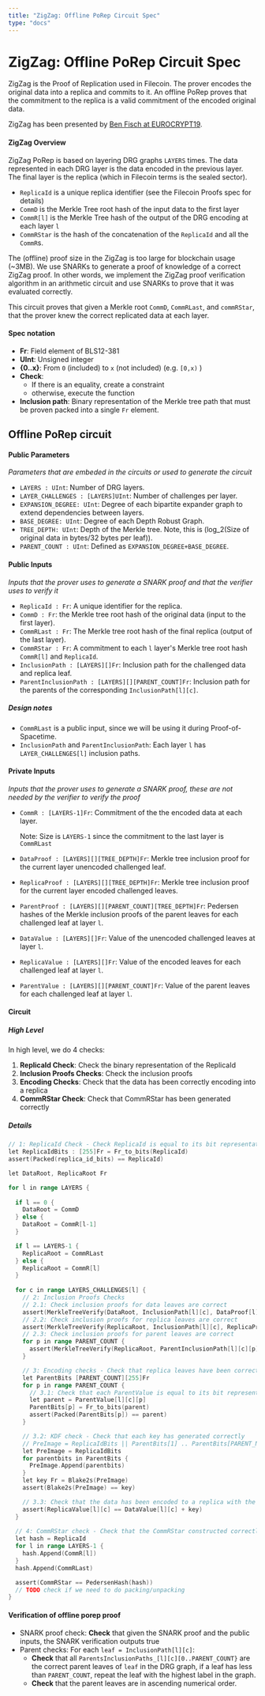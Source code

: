 ```yaml
---
title: "ZigZag: Offline PoRep Circuit Spec"
type: "docs"
---
```


# ZigZag: Offline PoRep Circuit Spec

ZigZag is the Proof of Replication used in Filecoin. The prover encodes the original data into a replica and commits to it. An offline PoRep proves that the commitment to the replica is a valid commitment of the encoded original data.

ZigZag has been presented by [Ben Fisch at EUROCRYPT19](https://eprint.iacr.org/2018/702.pdf).

#### ZigZag Overview

ZigZag PoRep is based on layering DRG graphs `LAYERS` times. The data represented in each DRG layer is the data encoded in the previous layer. The final layer is the replica (which in Filecoin terms is the sealed sector).

- `ReplicaId` is a unique replica identifier (see the Filecoin Proofs spec for details)
- `CommD` is the Merkle Tree root hash of the input data to the first layer
- `CommR[l]` is the Merkle Tree hash of the output of the DRG encoding at each layer `l` 
- `CommRStar` is the hash of the concatenation of the `ReplicaId` and all the `CommR`s.

The (offline) proof size in the ZigZag is too large for blockchain usage (~3MB). We use SNARKs to generate a proof of knowledge of a correct ZigZag proof. In other words, we implement the ZigZag proof verification algorithm in an arithmetic circuit and use SNARKs to prove that it was evaluated correctly.

This circuit proves that given a Merkle root `CommD`, `CommRLast`, and `commRStar`, that the prover knew the correct replicated data at each layer.

#### Spec notation

- **Fr**: Field element of BLS12-381
- **UInt**: Unsigned integer
- **{0..x}**: From `0` (included) to `x` (not included) (e.g. `[0,x)` )
- **Check**: 
  - If there is an equality, create a constraint
  - otherwise, execute the function
- **Inclusion path**: Binary representation of the Merkle tree path that must be proven packed into a single `Fr` element.

## Offline PoRep circuit

#### Public Parameters

*Parameters that are embeded in the circuits or used to generate the circuit*

- `LAYERS : UInt`: Number of DRG layers.
- `LAYER_CHALLENGES : [LAYERS]UInt`: Number of challenges per layer.
- `EXPANSION_DEGREE: UInt`: Degree of each bipartite expander graph to extend dependencies between layers.
- `BASE_DEGREE: UInt`: Degree of each Depth Robust Graph.
- `TREE_DEPTH: UInt`: Depth of the Merkle tree. Note, this is (log_2(Size of original data in bytes/32 bytes per leaf)).
- `PARENT_COUNT : UInt`: Defined as `EXPANSION_DEGREE+BASE_DEGREE`.

#### Public Inputs

*Inputs that the prover uses to generate a SNARK proof and that the verifier uses to verify it*

- `ReplicaId : Fr`: A unique identifier for the replica.
- `CommD : Fr`: the Merkle tree root hash of the original data (input to the first layer).
- `CommRLast : Fr`: The Merkle tree root hash of the final replica (output of the last layer).
- `CommRStar : Fr`: A commitment to each `l` layer's Merkle tree root hash `CommR[l]` and `ReplicaId`.
- `InclusionPath : [LAYERS][]Fr`: Inclusion path for the challenged data and replica leaf.
- `ParentInclusionPath : [LAYERS][][PARENT_COUNT]Fr`:  Inclusion path for the parents of the corresponding `InclusionPath[l][c]`.

##### Design notes

- `CommRLast` is a public input, since we will be using it during Proof-of-Spacetime.
- `InclusionPath` and `ParentInclusionPath`: Each layer `l` has `LAYER_CHALLENGES[l]` inclusion paths.

#### Private Inputs

*Inputs that the prover uses to generate a SNARK proof, these are not needed by the verifier to verify the proof*

- `CommR : [LAYERS-1]Fr`: Commitment of the the encoded data at each layer. 

  Note: Size is `LAYERS-1` since the commitment to the last layer is `CommRLast`

- `DataProof : [LAYERS][][TREE_DEPTH]Fr`: Merkle tree inclusion proof for the current layer unencoded challenged leaf.

- `ReplicaProof : [LAYERS][][TREE_DEPTH]Fr`: Merkle tree inclusion proof for the current layer encoded challenged leaves.

- `ParentProof : [LAYERS][][PARENT_COUNT][TREE_DEPTH]Fr`: Pedersen hashes of the Merkle inclusion proofs of the parent leaves for each challenged leaf at layer `l`.

- `DataValue : [LAYERS][]Fr`: Value of the unencoded challenged leaves at layer `l`.

- `ReplicaValue : [LAYERS][]Fr`: Value of the encoded leaves for each challenged leaf at layer `l`.

- `ParentValue : [LAYERS][][PARENT_COUNT]Fr`: Value of the parent leaves for each challenged leaf at layer `l`.

#### Circuit

##### High Level

In high level, we do 4 checks:

1. **ReplicaId Check**: Check the binary representation of the ReplicaId
2. **Inclusion Proofs Checks**: Check the inclusion proofs
3. **Encoding Checks**: Check that the data has been correctly encoding into a replica
4. **CommRStar Check**: Check that CommRStar has been generated correctly

##### Details

```go
// 1: ReplicaId Check - Check ReplicaId is equal to its bit representation
let ReplicaIdBits : [255]Fr = Fr_to_bits(ReplicaId)
assert(Packed(replica_id_bits) == ReplicaId)

let DataRoot, ReplicaRoot Fr

for l in range LAYERS {
  
  if l == 0 {
    DataRoot = CommD
  } else {
    DataRoot = CommR[l-1]
  }

  if l == LAYERS-1 {
    ReplicaRoot = CommRLast
  } else {
    ReplicaRoot = CommR[l]
  }
  
  for c in range LAYERS_CHALLENGES[l] {
    // 2: Inclusion Proofs Checks
    // 2.1: Check inclusion proofs for data leaves are correct
    assert(MerkleTreeVerify(DataRoot, InclusionPath[l][c], DataProof[l][c], DataValue[l][c]))
    // 2.2: Check inclusion proofs for replica leaves are correct
    assert(MerkleTreeVerify(ReplicaRoot, InclusionPath[l][c], ReplicaProof[l][c], ReplicaValue[l][c]))
    // 2.3: Check inclusion proofs for parent leaves are correct
    for p in range PARENT_COUNT {
      assert(MerkleTreeVerify(ReplicaRoot, ParentInclusionPath[l][c][p], ParentProof[l][c][p]))
    }

    // 3: Encoding checks - Check that replica leaves have been correctly encoded
    let ParentBits [PARENT_COUNT][255]Fr
    for p in range PARENT_COUNT {
      // 3.1: Check that each ParentValue is equal to its bit representation
      let parent = ParentValue[l][c][p]
      ParentBits[p] = Fr_to_bits(parent)
      assert(Packed(ParentBits[p]) == parent)
    }

    // 3.2: KDF check - Check that each key has generated correctly
    // PreImage = ReplicaIdBits || ParentBits[1] .. ParentBits[PARENT_NODES]
    let PreImage = ReplicaIdBits
    for parentbits in ParentBits {
      PreImage.Append(parentbits)
    }
    let key Fr = Blake2s(PreImage)
    assert(Blake2s(PreImage) == key)

    // 3.3: Check that the data has been encoded to a replica with the right key
    assert(ReplicaValue[l][c] == DataValue[l][c] + key)
  }
  
  // 4: CommRStar check - Check that the CommRStar constructed correctly
  let hash = ReplicaId
  for l in range LAYERS-1 {
    hash.Append(CommR[l])
  }
  hash.Append(CommRLast)

  assert(CommRStar == PedersenHash(hash))
  // TODO check if we need to do packing/unpacking
}
```



#### Verification of offline porep proof

- SNARK proof check: **Check** that given the SNARK proof and the public inputs, the SNARK verification outputs true
- Parent checks: For each `leaf = InclusionPath[l][c]`:
  - **Check** that all `ParentsInclusionPaths_[l][c][0..PARENT_COUNT}` are the correct parent leaves of `leaf` in the DRG graph, if a leaf has less than `PARENT_COUNT`, repeat the leaf with the highest label in the graph.
  - **Check** that the parent leaves are in ascending numerical order.


